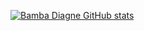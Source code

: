 [![Bamba Diagne GitHub stats](https://github-readme-stats.vercel.app/api?username=bambadiagne)](https://github.com/anuraghazra/github-readme-stats)
